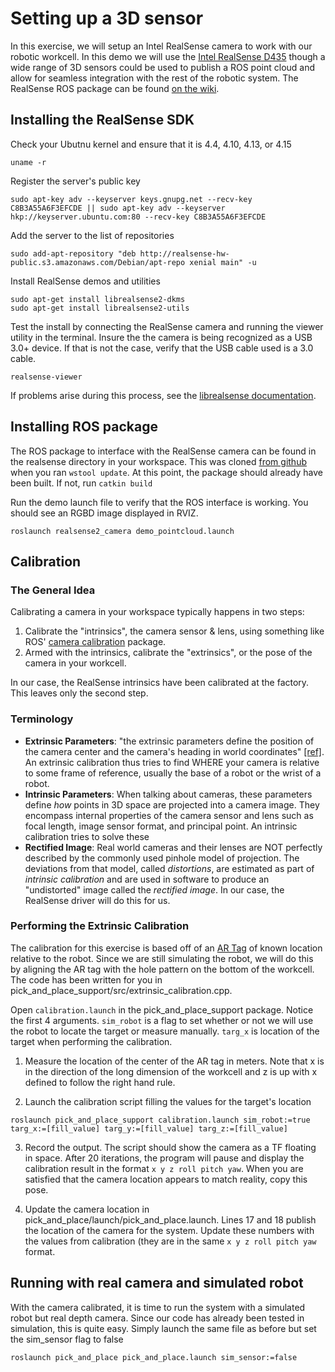 # Setting up a 3D sensor

In this exercise, we will setup an Intel RealSense camera to work with our robotic workcell. In this demo we will use the [Intel RealSense D435](https://software.intel.com/en-us/realsense/d400) though a wide range of 3D sensors could be used to publish a ROS point cloud and allow for seamless integration with the rest of the robotic system. The RealSense ROS package can be found [on the wiki](http://wiki.ros.org/RealSense).


## Installing the RealSense SDK

Check your Ubutnu kernel and ensure that it is 4.4, 4.10, 4.13, or 4.15
```
uname -r
```

 Register the server's public key
```
sudo apt-key adv --keyserver keys.gnupg.net --recv-key C8B3A55A6F3EFCDE || sudo apt-key adv --keyserver hkp://keyserver.ubuntu.com:80 --recv-key C8B3A55A6F3EFCDE
```

 Add the server to the list of repositories

```
sudo add-apt-repository "deb http://realsense-hw-public.s3.amazonaws.com/Debian/apt-repo xenial main" -u
```

Install RealSense demos and utilities
```
sudo apt-get install librealsense2-dkms
sudo apt-get install librealsense2-utils
```

Test the install by connecting the RealSense camera and running the viewer utility in the terminal. Insure the the camera is being recognized as a USB 3.0+ device. If that is not the case, verify that the USB cable used is a 3.0 cable.
```
realsense-viewer
```

If problems arise during this process, see the [librealsense documentation](https://github.com/IntelRealSense/librealsense/blob/master/doc/distribution_linux.md).

## Installing ROS package

The ROS package to interface with the RealSense camera can be found in the realsense directory in your workspace. This was cloned [from github](https://github.com/intel-ros/realsense) when you ran ```wstool update```. At this point, the package should already have been built. If not, run ```catkin build```

Run the demo launch file to verify that the ROS interface is working. You should see an RGBD image displayed in RVIZ.
```
roslaunch realsense2_camera demo_pointcloud.launch
```

## Calibration

### The General Idea
Calibrating a camera in your workspace typically happens in two steps:

 1. Calibrate the "intrinsics", the camera sensor & lens, using something like ROS' [camera calibration](http://wiki.ros.org/camera_calibration) package.
 2. Armed with the intrinsics, calibrate the "extrinsics", or the pose of the camera in your workcell.

In our case, the RealSense intrinsics have been calibrated at the factory. This leaves only the second step.

### Terminology
 - **Extrinsic Parameters**: "the extrinsic parameters define the position of the camera center and the camera's heading in world coordinates" [\[ref\]](https://en.wikipedia.org/wiki/Camera_resectioning#Extrinsic_parameters). An extrinsic calibration thus tries to find WHERE your camera is relative to some frame of reference, usually the base of a robot or the wrist of a robot.
 - **Intrinsic Parameters**: When talking about cameras, these parameters define *how* points in 3D space are projected into a camera image. They encompass internal properties of the camera sensor and lens such as focal length, image sensor format, and principal point. An intrinsic calibration tries to solve these
 - **Rectified Image**: Real world cameras and their lenses are NOT perfectly described by the commonly used pinhole model of projection. The deviations from that model, called *distortions*, are estimated as part of *intrinsic calibration* and are used in software to produce an "undistorted" image called the *rectified image*. In our case, the RealSense driver will do this for us.


### Performing the Extrinsic Calibration

The calibration for this exercise is based off of an [AR Tag](http://wiki.ros.org/ar_track_alvar) of known location relative to the robot. Since we are still simulating the robot, we will do this by aligning the AR tag with the hole pattern on the bottom of the workcell. The code has been written for you in pick_and_place_support/src/extrinsic_calibration.cpp.

Open ```calibration.launch``` in the pick_and_place_support package. Notice the first 4 arguments. ```sim_robot``` is a flag to set whether or not we will use the robot to locate the target or measure manually. ```targ_x``` is location of the target when performing the calibration.

1) Measure the location of the center of the AR tag in meters. Note that x is in the direction of the long dimension of the workcell and z is up with x defined to follow the right hand rule.

2) Launch the calibration script filling the values for the target's location

```roslaunch pick_and_place_support calibration.launch sim_robot:=true targ_x:=[fill_value] targ_y:=[fill_value] targ_z:=[fill_value] ```

3) Record the output. The script should show the camera as a TF floating in space. After 20 iterations, the program will pause and display the calibration result in the format ```x y z roll pitch yaw```. When you are satisfied that the camera location appears to match reality, copy this pose.

4) Update the camera location in pick_and_place/launch/pick_and_place.launch. Lines 17 and 18 publish the location of the camera for the system. Update these numbers with the values from calibration (they are in the same ```x y z roll pitch yaw``` format.



## Running with  real camera and simulated robot

With the camera calibrated, it is time to run the system with a simulated robot but real depth camera. Since our code has already been tested in simulation, this is quite easy. Simply launch the same file as before but set the sim_sensor flag to false

```roslaunch pick_and_place pick_and_place.launch sim_sensor:=false```










